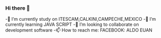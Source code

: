 ### Hi there 👋

-🔭 I’m currently study on ITESCAM,CALKINI,CAMPECHE,MEXICO
-🌱 I’m currently learning JAVA SCRIPT
-👯 I’m looking to collaborate on development software
-📫 How to reach me:  FACEBOOK: ALDO EUAN
